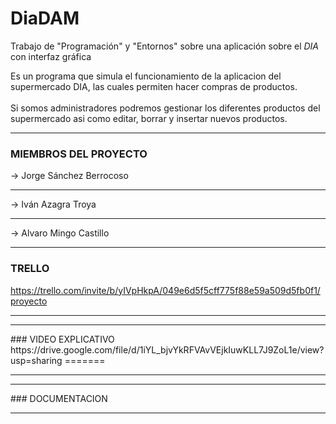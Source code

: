  # DiaDAM
 Trabajo de "Programación" y "Entornos" sobre una aplicación sobre el _DIA_ con interfaz gráfica
 
Es un programa que simula el funcionamiento de la aplicacion del supermercado DIA, las cuales permiten hacer compras de productos.
<br><br>
Si somos administradores podremos gestionar los diferentes productos del supermercado asi como editar, borrar y insertar nuevos productos.
<hr>

### MIEMBROS DEL PROYECTO
-> Jorge Sánchez Berrocoso<hr>
-> Iván Azagra Troya<hr>
-> Alvaro Mingo Castillo

<hr>

### TRELLO
https://trello.com/invite/b/yIVpHkpA/049e6d5f5cff775f88e59a509d5fb0f1/proyecto
<hr>
<hr>
### VIDEO EXPLICATIVO
https://drive.google.com/file/d/1iYL_bjvYkRFVAvVEjkIuwKLL7J9ZoL1e/view?usp=sharing
=======
<hr>
<hr>
### DOCUMENTACION
<hr>

 <!-- LINK -->
[website]: https://github.com/IvanAzagraTroya/DiaDAM
